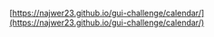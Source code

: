 [https://najwer23.github.io/gui-challenge/calendar/](https://najwer23.github.io/gui-challenge/calendar/)